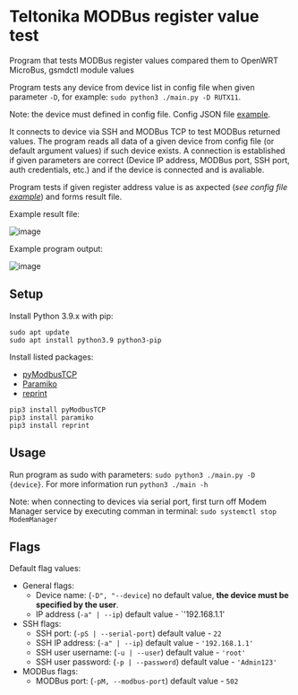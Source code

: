 # Teltonika MODBus register value test

Program that tests MODBus register values compared them to OpenWRT MicroBus, gsmdctl module values

Program tests any device from device list in config file when given parameter `-D`, for example: `sudo python3 ./main.py -D RUTX11`.

Note: the device must defined in config file. 
Config JSON file [example](config.json). 

It connects to device via SSH and MODBus TCP to test MODBus returned values.
The program reads all data of a given device from config file (or default argument values) if such device exists. 
A connection is established if given parameters are correct (Device IP address, MODBus port, SSH port, auth credentials, etc.) and if the device is connected and is avaliable.

Program tests if given register address value is as axpected (_see config file [example](config.json)_) and forms result file.

Example result file:

![image](https://user-images.githubusercontent.com/61172051/168070484-c8b7b992-4e5c-4058-9dde-883d23ada6ba.png)

Example program output:

![image](https://user-images.githubusercontent.com/61172051/168070573-825d15f7-1eb5-4f5f-86ef-8fd73ff64535.png)

## Setup
Install Python 3.9.x with pip:
```
sudo apt update
sudo apt install python3.9 python3-pip
```
Install listed packages:

- [pyModbusTCP](https://pypi.org/project/pyModbusTCP/)
- [Paramiko](https://docs.paramiko.org/)
- [reprint](https://github.com/Yinzo/reprint)
```
pip3 install pyModbusTCP
pip3 install paramiko
pip3 install reprint
```

## Usage
Run program as sudo with parameters: `sudo python3 ./main.py -D {device}`. For more information run `python3 ./main -h`

Note: when connecting to devices via serial port, first turn off Modem Manager service by executing comman in terminal: `sudo systemctl stop ModemManager`

## Flags
Default flag values:
- General flags:
  - Device name: (`-D", "--device`) no default value, **the device must be specified by the user**.
  - IP address (`-a" | --ip`) default value - `'192.168.1.1'
- SSH flags:
  - SSH port: (`-pS | --serial-port`) default value - `22`
  - SSH IP address: (`-a" | --ip`) default value - `'192.168.1.1'`
  - SSH user username: (`-u | --user`) default value - `'root'`
  - SSH user password: (`-p | --password`) default value - `'Admin123'`
- MODBus flags:
  - MODBus port: (`-pM, --modbus-port`) default value - `502`
